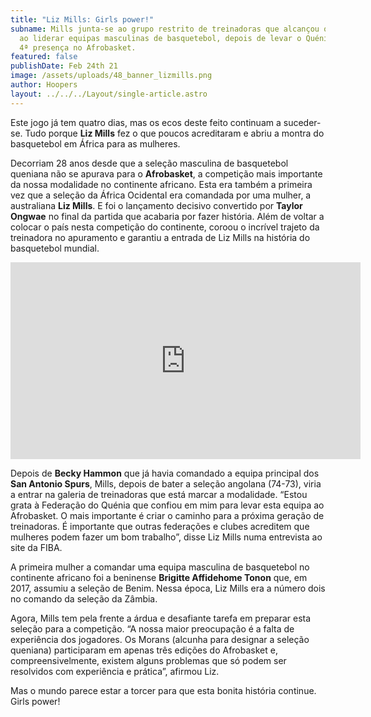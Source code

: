 ```yaml
---
title: "Liz Mills: Girls power!"
subname: Mills junta-se ao grupo restrito de treinadoras que alcançou o sucesso
  ao liderar equipas masculinas de basquetebol, depois de levar o Quénia à sua
  4ª presença no Afrobasket.
featured: false
publishDate: Feb 24th 21
image: /assets/uploads/48_banner_lizmills.png
author: Hoopers
layout: ../../../Layout/single-article.astro
---
```

Este jogo já tem quatro dias, mas os ecos deste feito continuam a suceder-se. Tudo porque **Liz Mills** fez o que poucos acreditaram e abriu a montra do basquetebol em África para as mulheres.

Decorriam 28 anos desde que a seleção masculina de basquetebol queniana não se apurava para o **Afrobasket**, a competição mais importante da nossa modalidade no continente africano. Esta era também a primeira vez que a seleção da África Ocidental era comandada por uma mulher, a australiana **Liz Mills**. E foi o lançamento decisivo convertido por **Taylor Ongwae** no final da partida que acabaria por fazer história. Além de voltar a colocar o país nesta competição do continente, coroou o incrível trajeto da treinadora no apuramento e garantiu a entrada de Liz Mills na história do basquetebol mundial. 

<iframe width="560" height="315" src="https://www.youtube.com/embed/1hdJ3wt09gE" title="YouTube video player" frameborder="0" allow="accelerometer; autoplay; clipboard-write; encrypted-media; gyroscope; picture-in-picture" allowfullscreen></iframe>

Depois de **Becky Hammon** que já havia comandado a equipa principal dos **San Antonio Spurs**, Mills, depois de bater a seleção angolana (74-73), viria a entrar na galeria de treinadoras que está marcar a modalidade. “Estou grata à Federação do Quénia que confiou em mim para levar esta equipa ao Afrobasket. O mais importante é criar o caminho para a próxima geração de treinadoras. É importante que outras federações e clubes acreditem que mulheres podem fazer um bom trabalho”, disse Liz Mills numa entrevista ao site da FIBA. 

A primeira mulher a comandar uma equipa masculina de basquetebol no continente africano foi a beninense **Brigitte Affidehome Tonon** que, em 2017, assumiu a seleção de Benim. Nessa época, Liz Mills era a número dois no comando da seleção da Zâmbia. 

Agora, Mills tem pela frente a árdua e desafiante tarefa em preparar esta seleção para a competição. “A nossa maior preocupação é a falta de experiência dos jogadores. Os Morans (alcunha para designar a seleção queniana) participaram em apenas três edições do Afrobasket e, compreensivelmente, existem alguns problemas que só podem ser resolvidos com experiência e prática”, afirmou Liz. 

Mas o mundo parece estar a torcer para que esta bonita história continue. Girls power!